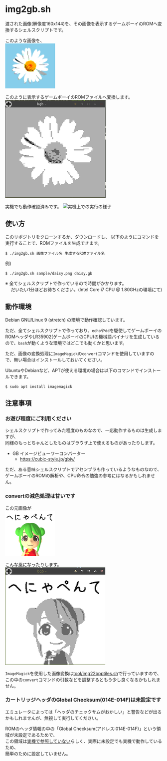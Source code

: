 # img2gb.sh

渡された画像(解像度160x144)を、その画像を表示するゲームボーイのROMへ変換するシェルスクリプトです。

このような画像を、  
![元画像](sample/daisy.png)

このように表示するゲームボーイのROMファイルへ変換します。  
![エミュレータ上での実行の様子](.docimg/daisy_on_emu.png)

実機でも動作確認済みです。
![実機上での実行の様子](.docimg/daisy_on_gb.png)

## 使い方

このリポジトリをクローンするか、ダウンロードし、
以下のようにコマンドを実行することで、ROMファイルを生成できます。

```shell
$ ./img2gb.sh 画像ファイル名 生成するROMファイル名
```

例)
```shell
$ ./img2gb.sh sample/daisy.png daisy.gb
```

※ 全てシェルスクリプトで作っているので時間がかかります。  
　 だいたい1分ほどお待ちください。(Intel Core i7 CPU @ 1.80GHzの環境にて)

## 動作環境

Debian GNU/Linux 9 (stretch) の環境で動作確認しています。

ただ、全てシェルスクリプトで作っており、`echo`や`dd`を駆使してゲームボーイのROMヘッダやLR35902(ゲームボーイのCPU)の機械語バイナリを生成しているので、`bash`が動くような環境ではどこでも動くかと思います。

ただ、画像の変換処理に`ImageMagick`の`convert`コマンドを使用していますので、無い場合はインストールしておいてください。

UbuntuやDebianなど、APTが使える環境の場合は以下のコマンドでインストールできます。

```shell
$ sudo apt install imagemagick
```

## 注意事項
### お遊び程度にご利用ください

シェルスクリプトで作ってみた程度のものなので、一応動作するものは生成しますが、  
同様のもっとちゃんとしたものはブラウザ上で使えるものがあったりします。

- GB イメージビューワーコンバーター
	- https://cubic-style.jp/gbiv/

ただ、ある意味シェルスクリプトでアセンブラも作っているようなものなので、  
ゲームボーイのROMの解析や、CPU命令の勉強の参考にはなるかもしれません。

### convertの減色処理は甘いです

この元画像が  
![元画像2](.docimg/yua.png)

こんな風になったりします。  
![元画像2のエミュレータ上での実行の様子](.docimg/yua_on_emu.png)

`ImageMagick`を使用した画像変換は[tool/img22bpptiles.sh](tool/img22bpptiles.sh)で行っていますので、  
この中の`convert`コマンドの引数などを調整するともう少し良くなるかもしれません。

### カートリッジヘッダのGlobal Checksum(014E-014F)は未設定です

エミュレータによっては「ヘッダのチェックサムがおかしい」と警告などが出るかもしれませんが、無視して実行してください。

ROMのヘッダ情報の中の「Global Checksum(アドレス:014E-014F)」という領域が未設定であるためで、  
この領域は[実機で参照していない](http://bgb.bircd.org/pandocs.htm#thecartridgeheader)らしく、実際に未設定でも実機で動作しているため、  
簡単のために設定していません。
